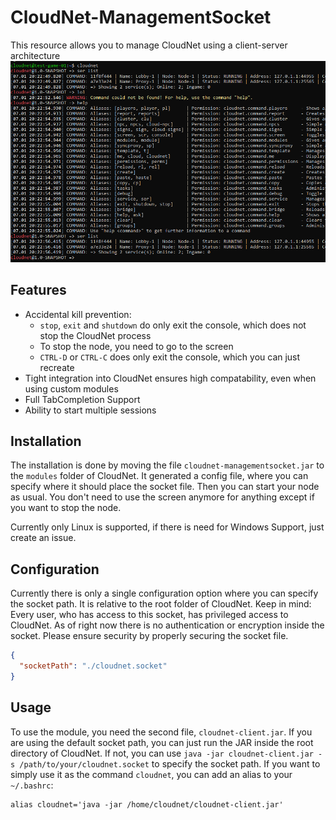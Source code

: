 # CloudNet-ManagementSocket
This resource allows you to manage CloudNet using a client-server architecture
![Sample usage of a CloudNet Console](docs%2Fimg%2Fsample-usage.png)

## Features
- Accidental kill prevention:
  - `stop`, `exit` and `shutdown` do only exit the console, which does not stop the CloudNet process
  - To stop the node, you need to go to the screen
  - `CTRL-D` or `CTRL-C` does only exit the console, which you can just recreate
- Tight integration into CloudNet ensures high compatability, even when using custom modules
- Full TabCompletion Support
- Ability to start multiple sessions


## Installation
The installation is done by moving the file `cloudnet-managementsocket.jar` to the `modules` folder of CloudNet.
It generated a config file, where you can specify where it should place the socket file.
Then you can start your node as usual. You don't need to use the screen anymore for anything except if you want to stop the node.

Currently only Linux is supported, if there is need for Windows Support, just create an issue.

## Configuration
Currently there is only a single configuration option where you can specify the socket path.
It is relative to the root folder of CloudNet. Keep in mind: Every user, who has access to this socket, has privileged access to CloudNet.
As of right now there is no authentication or encryption inside the socket. Please ensure security by properly securing the socket file.
````json
{
  "socketPath": "./cloudnet.socket"
}
````

## Usage
To use the module, you need the second file, `cloudnet-client.jar`.
If you are using the default socket path, you can just run the JAR inside the root directory of CloudNet.
If not, you can use `java -jar cloudnet-client.jar -s /path/to/your/cloudnet.socket` to specify the socket path.
If you want to simply use it as the command `cloudnet`, you can add an alias to your `~/.bashrc`:
````shell
alias cloudnet='java -jar /home/cloudnet/cloudnet-client.jar'
````
